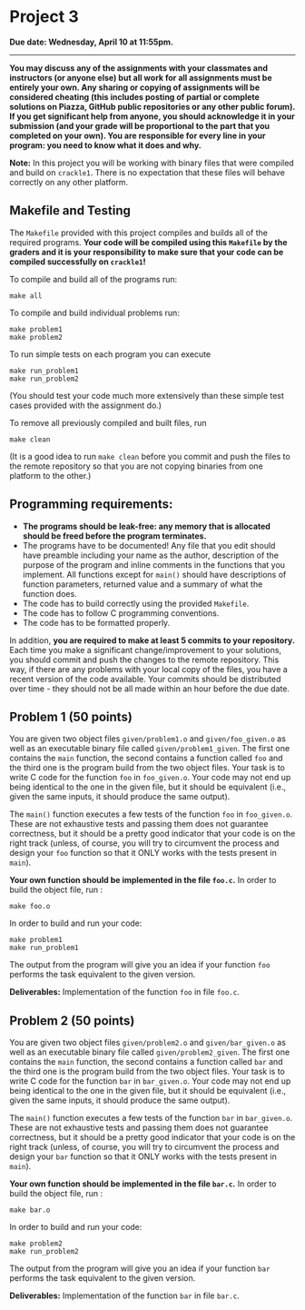 # Project 3

__Due date: Wednesday, April 10 at 11:55pm.__

---
**You may discuss any of the assignments with your classmates and instructors (or anyone else) but
all work for all assignments must be entirely your own.
Any sharing or copying of assignments will be considered cheating (this includes posting of partial or complete solutions on
Piazza, GitHub public repositories or any other public forum). If you get significant help
from anyone, you should acknowledge it in your submission (and your grade will be proportional to the part
that you completed on your own).
You are responsible for every line in your program: you need to know what it does and why.**

__Note:__ In this project you will be working with binary files that were compiled and build
on `crackle1`. There is no expectation that these files will behave correctly on any other platform.


## Makefile and Testing

The `Makefile` provided with this project compiles and builds all of the required programs. __Your code will be compiled using this `Makefile` by the graders and it is your responsibility to make sure that your code can be compiled successfully on `crackle1`!__

To compile and build all of the programs run:

    make all

To compile and build individual problems run:

    make problem1
    make problem2

To run simple tests  on each program you can execute

    make run_problem1
    make run_problem2

(You should test your code much more extensively than these simple test cases provided with the assignment do.)

To remove all previously compiled and built files, run

    make clean

(It is a good idea to run `make clean` before you commit and push the files to the remote repository so that you are
  not copying binaries from one platform to the other.)

## Programming requirements:

- __The programs should be leak-free: any memory that is allocated should be freed before the program terminates.__
- The programs have to be documented! Any file that you edit should have preamble
 including your name as the author, description of the purpose of the program and
 inline comments in the functions that you implement. All functions except for `main()` should
 have descriptions of function parameters, returned value and a summary of what the function does.
- The code has to build correctly using the provided `Makefile`.
- The code has to follow C programming conventions.
- The code has to be formatted properly.  

In addition, __you are required to make at least 5 commits to your repository.__ Each time you make a significant change/improvement to your solutions, you should commit and push the changes to the remote repository. This way, if there are any problems with your local copy of the files, you have a recent version of the code available.
Your commits should be distributed over time - they should not be all made within an hour before the due date.



## Problem 1 (50 points)


You are given two object files `given/problem1.o` and `given/foo_given.o` as well as an executable binary
file called `given/problem1_given`. The first one
contains the `main` function, the second contains a function called `foo` and the third
one is the program build from the two object files. Your task is to write C code for
the function `foo` in `foo_given.o`. Your code may not end up being identical to
the one in the given file, but it should be equivalent (i.e., given the same
inputs, it should produce the same output).

The `main()` function executes a few tests of the function `foo` in `foo_given.o`. These are not exhaustive tests and passing them does not
guarantee correctness, but it should be a pretty good indicator that your code is on the right track
(unless, of course, you will try to circumvent the process and design your `foo` function so that it ONLY works
  with the tests present in `main`).


__Your own function should be implemented in the file `foo.c`.__ In order to build the object file, run :

```
make foo.o
```

In order to build and run your code:

```
make problem1
make run_problem1
```

The output from the program will give you an idea if your function `foo` performs
the task equivalent to the given version.

__Deliverables:__
Implementation of the function `foo` in file `foo.c`.





## Problem 2 (50 points)

You are given two object files `given/problem2.o` and `given/bar_given.o` as well as an executable binary
file called `given/problem2_given`. The first one
contains the `main` function, the second contains a function called `bar` and the third
one is the program build from the two object files. Your task is to write C code for
the function `bar` in `bar_given.o`. Your code may not end up being identical to
the one in the given file, but it should be equivalent (i.e., given the same
inputs, it should produce the same output).

The `main()` function executes a few tests of the function `bar` in `bar_given.o`. These are not exhaustive tests and passing them does not
guarantee correctness, but it should be a pretty good indicator that your code is on the right track
(unless, of course, you will try to circumvent the process and design your `bar` function so that it ONLY works
  with the tests present in `main`).


__Your own function should be implemented in the file `bar.c`.__ In order to build the object file, run :

```
make bar.o
```

In order to build and run your code:

```
make problem2
make run_problem2
```

The output from the program will give you an idea if your function `bar` performs
the task equivalent to the given version.

__Deliverables:__
Implementation of the function `bar` in file `bar.c`.
